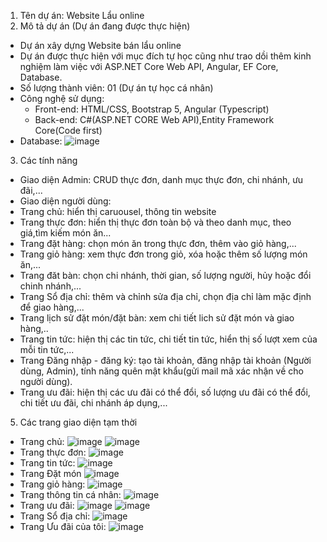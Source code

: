 1. Tên dự án: Website Lẩu online
4. Mô tả dự án (Dự án đang được thực hiện)
- Dự án xây dựng Website bán lẩu online
- Dự án được thực hiện với mục đích tự học cũng như trao dồi thêm kinh nghiệm làm việc với ASP.NET Core Web API, Angular, EF Core, Database.
- Số lượng thành viên: 01 (Dự án tự học cá nhân)
- Công nghệ sử dụng:
   + Front-end: HTML/CSS, Bootstrap 5, Angular (Typescript)
   + Back-end: C#(ASP.NET CORE Web API),Entity Framework Core(Code first)
- Database:
![image](https://github.com/VANTUANKIET1239/DoAnLau-ASP.NetWebApi-Angular/assets/114245376/2b849701-6cc4-46ae-b8c6-be8ba2a89755)
3. Các tính năng 
- Giao diện Admin: CRUD thực đơn, danh mục thực đơn, chi nhánh, ưu đãi,...
- Giao diện người dùng:
- Trang chủ: hiển thị caruousel, thông tin website
- Trang thực đơn: hiển thị thực đơn toàn bộ và theo danh mục, theo giá,tìm kiếm món ăn...
- Trang đặt hàng: chọn món ăn trong thực đơn, thêm vào giỏ hàng,...
- Trang giỏ hàng: xem thực đơn trong giỏ, xóa hoặc thêm số lượng món ăn,...
- Trang đăt bàn: chọn chi nhánh, thời gian, số lượng người, hủy hoặc đổi chinh nhánh,... 
- Trang Sổ địa chỉ: thêm và chỉnh sửa địa chỉ, chọn địa chỉ làm mặc định để giao hàng,...
- Trang lịch sử đặt món/đặt bàn: xem chi tiết lich sử đặt món và giao hàng,..
- Trang tin tức: hiện thị các tin tức, chi tiết tin tức, hiển thị số lượt xem của mỗi tin tức,...
- Trang Đăng nhập - đăng ký: tạo tài khoản, đăng nhập tài khoản (Người dùng, Admin), tính năng quên mật khẩu(gửi mail mã xác nhận về cho người dùng).
- Trang ưu đãi: hiện thị các ưu đãi có thể đổi, số lượng ưu đãi có thể đổi, chi tiết ưu đãi, chi nhánh áp dụng,...
5. Các trang giao diện tạm thời
- Trang chủ:
   ![image](https://github.com/VANTUANKIET1239/DoAnLau-ASP.NetWebApi-Angular/assets/114245376/b29abdba-f00b-4490-a683-9601053e67c7)
   ![image](https://github.com/VANTUANKIET1239/DoAnLau-ASP.NetWebApi-Angular/assets/114245376/e7e9049f-8ff6-4acf-ad43-82558cc3adcd)
- Trang thực đơn:
![image](https://github.com/VANTUANKIET1239/DoAnLau-ASP.NetWebApi-Angular/assets/114245376/05604807-b10d-4116-b634-744d1655a363)
- Trang tin tức:
![image](https://github.com/VANTUANKIET1239/DoAnLau-ASP.NetWebApi-Angular/assets/114245376/92c5779f-ad95-4c92-af05-8f8720538fbf)
- Trang Đặt món
![image](https://github.com/VANTUANKIET1239/DoAnLau-ASP.NetWebApi-Angular/assets/114245376/b290da61-588b-44d9-9ada-0e7bd314fc03)
- Trang giỏ hàng:
![image](https://github.com/VANTUANKIET1239/DoAnLau-ASP.NetWebApi-Angular/assets/114245376/f98ce020-ffc5-4e50-bdd2-662efa359312)
- Trang thông tin cá nhân:
![image](https://github.com/VANTUANKIET1239/DoAnLau-ASP.NetWebApi-Angular/assets/114245376/af534a6f-7e13-4a5f-88b9-b9c674723a48)
- Trang ưu đãi:
![image](https://github.com/VANTUANKIET1239/DoAnLau-ASP.NetWebApi-Angular/assets/114245376/04e8f3f5-46f1-41f1-ac81-1f355aa27238)
![image](https://github.com/VANTUANKIET1239/DoAnLau-ASP.NetWebApi-Angular/assets/114245376/76feda0c-899c-4340-b49d-f1d4da8fa577)
- Trang Sổ địa chỉ:
![image](https://github.com/VANTUANKIET1239/DoAnLau-ASP.NetWebApi-Angular/assets/114245376/bdbe4b19-885c-4575-a93a-7be139bf6901)
- Trang Ưu đãi của tôi:
![image](https://github.com/VANTUANKIET1239/DoAnLau-ASP.NetWebApi-Angular/assets/114245376/d8aef06b-98e3-4050-b903-6758a3a5bb81)



